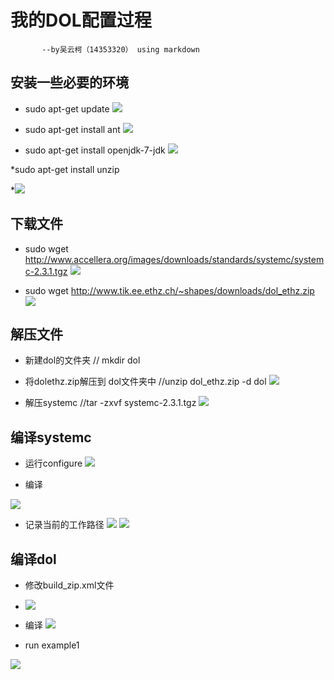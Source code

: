 # 我的DOL配置过程

           --by吴云柯（14353320） using markdown


## 安装一些必要的环境

* sudo apt-get update
![](http://oepww4mce.bkt.clouddn.com/16-10-8/1040597.jpg)
  
* sudo apt-get install ant
![](http://oepww4mce.bkt.clouddn.com/16-10-8/73559168.jpg)
* sudo apt-get install openjdk-7-jdk
![](http://oepww4mce.bkt.clouddn.com/16-10-8/78103112.jpg)




*sudo apt-get install unzip





*![](http://oepww4mce.bkt.clouddn.com/16-10-8/4180726.jpg)


## 下载文件
* sudo wget http://www.accellera.org/images/downloads/standards/systemc/systemc-2.3.1.tgz
![](http://oepww4mce.bkt.clouddn.com/16-10-8/19660421.jpg)

* sudo wget http://www.tik.ee.ethz.ch/~shapes/downloads/dol_ethz.zip
![](http://oepww4mce.bkt.clouddn.com/16-10-8/43284135.jpg)

## 解压文件
* 新建dol的文件夹  // mkdir dol

* 将dolethz.zip解压到 dol文件夹中  //unzip dol_ethz.zip -d dol
![](http://oepww4mce.bkt.clouddn.com/16-10-8/7641868.jpg)
* 解压systemc //tar -zxvf systemc-2.3.1.tgz
![](http://oepww4mce.bkt.clouddn.com/16-10-8/42166868.jpg)

## 编译systemc


* 运行configure
![](http://oepww4mce.bkt.clouddn.com/16-10-8/23357862.jpg)




* 编译





![](http://oepww4mce.bkt.clouddn.com/16-10-8/97223499.jpg)
* 记录当前的工作路径
![](http://oepww4mce.bkt.clouddn.com/16-10-8/80678148.jpg)
![](http://oepww4mce.bkt.clouddn.com/16-10-8/36951402.jpg)



## 编译dol



* 修改build_zip.xml文件
* ![](http://oepww4mce.bkt.clouddn.com/16-10-8/577667.jpg)

* 编译
 ![](http://oepww4mce.bkt.clouddn.com/16-10-8/9927077.jpg)
 
 
 
* run example1



 ![](http://oepww4mce.bkt.clouddn.com/16-10-8/40153012.jpg)
